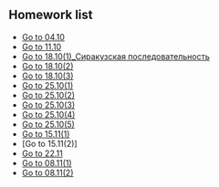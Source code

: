 ## Homework list
* [Go to 04.10](https://github.com/AlimG11/Homework/blob/main/04.10.md)
* [Go to 11.10](https://github.com/AlimG11/Homework/blob/main/11.10.md)
* [Go to 18.10(1)_Сиракузская последовательность](https://github.com/AlimG11/Homework/blob/main/18.10(1)_Сиракузская%20последовательность.md)
* [Go to 18.10(2)](https://github.com/AlimG11/Homework/blob/main/18.10(2).md)
* [Go to 18.10(3)](https://github.com/AlimG11/Homework/blob/main/18.10(3).md)
* [Go to 25.10(1)](https://github.com/AlimG11/Homework/blob/main/25.10(1).md)
* [Go to 25.10(2)](https://github.com/AlimG11/Homework/blob/main/25.10(2).md)
* [Go to 25.10(3)](https://github.com/AlimG11/Homework/blob/main/25.10(3).md)
* [Go to 25.10(4)](https://github.com/AlimG11/Homework/blob/main/25.10(4).md)
* [Go to 25.10(5)](https://github.com/AlimG11/Homework/blob/main/25.10(5).md)
* [Go to 15.11(1)](https://github.com/AlimG11/Homework/blob/main/15.11(1).md)
* [Go to 15.11(2)]
* [Go to 22.11](https://github.com/AlimG11/Homework/blob/main/22.11.md)
* [Go to 08.11(1)](https://github.com/AlimG11/Homework/blob/main/08.11(1).md)
* [Go to 08.11(2)](https://github.com/AlimG11/Homework/blob/main/08.11(2).md)
